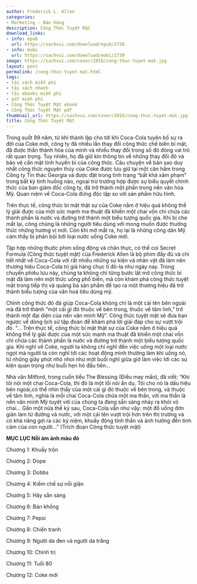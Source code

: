 ```yaml
---
author: Frederick L. Allen
categories:
- Marketing - Bán hàng
description: Công Thức Tuyệt Mật
download_links:
- info: epub
  url: https://sachvui.com/download/epub/2738
- info: mobi
  url: https://sachvui.com/download/mobi/2739
image: https://sachvui.com/cover/2016/cong-thuc-tuyet-mat.jpg
layout: post
permalink: /cong-thuc-tuyet-mat.html
tags:
- tải sách miễn phí
- tải sách nhanh
- tải ebooks miễn phí
- pdf miễn phí
- Công Thức Tuyệt Mật ebook
- Công Thức Tuyệt Mật pdf
thumbnail_url: https://sachvui.com/cover/2016/cong-thuc-tuyet-mat.jpg
title: Công Thức Tuyệt Mật
---
```


 <div class="item-desc text-justify"> <p>Trong suốt 99 năm, từ khi thành lập cho tới khi Coca-Cola tuyên bố sự ra đời của Coke mới, công ty đã nhiều lần thay đổi công thức chế biến bí mật, đã được thần thánh hóa của mình và nhiều thay đổi trong số đó đóng vai trò rất quan trọng. Tuy nhiên, họ đã giữ kín thông tin về những thay đổi đó và bảo vệ cẩn mật tính huyền bí của công thức. Câu chuyện về bản sao duy nhất công thức nguyên thủy của Coke được lưu giữ tại một căn hầm trong Công ty Tín thác Georgia và được đặt trong tình trạng “bất khả xâm phạm” trong bất kỳ tình huống nào, ngoại trừ trường hợp được sự biểu quyết chính thức của ban giám đốc công ty, đã trở thành một phần trong nền văn hóa Mỹ. Quan niệm về Coca-Cola đứng độc lập so với sản phẩm hữu hình.</p><p>Trên thực tế, công thức bí mật thật sự của Coke nằm ở hiệu quả không thể lý giải được của một sức mạnh ma thuật đã khiến một chai vốn chỉ chứa các thành phần là nước và đường trở thành một biểu tượng quốc gia. Khi bị che mắt lại, công chúng là những người tiêu dùng với mong muốn được thưởng thức những hương vị mới. Còn khi mở mắt ra, họ lại là những công dân Mỹ cảm thấy bị phản bội bởi loại nước uống Coke mới.</p><p>Tập hợp những thước phim sống động và chân thực, có thể coi Secret Formula (Công thức tuyệt mật) của Frederick Allen là bộ phim đầy đủ và chi tiết nhất về Coca-Cola với rất nhiều những sự kiện và nhân vật đã làm nên thương hiệu Coca-Cola trị giá hàng chục tỉ đô-la như ngày nay. Trong chuyến phiêu lưu này, chúng ta không chỉ từng bước lật mở công thức bí mật đã làm nên một thức uống phổ biến, mà còn khám phá công thức tuyệt mật trong tiếp thị và quảng bá sản phẩm để tạo ra một thương hiệu đã trở thành biểu tượng của văn hoá tiêu dùng mỹ.</p><p>Chính công thức đó đã giúp Coca-Cola không chỉ là một cái tên bên ngoài mà đã trở thành “một cái gì đó thuộc về bên trong, thuộc về tâm linh,” trở thành một đại diện của nền văn minh Mỹ”. Công thức tuyệt mật sẽ đưa bạn ngược về dòng lịch sử tập đoàn để khám phá lời giải đáp cho sự vượt trội đó. “… Trên thực tế, công thức bí mật thật sự của Coke nằm ở hiệu quả không thể lý giải được của một sức mạnh ma thuật đã khiến một chai vốn chỉ chứa các thành phần là nước và đường trở thành một biểu tượng quốc gia. Khi nghĩ về Coke, người ta không chỉ nghĩ đến việc uống một loại nước ngọt mà người ta còn nghĩ tới các hoạt động mình thường làm khi uống nó, từ những giây phút nhỏ nhoi như một buổi nghĩ giữa giờ làm việc tới các sự kiện quan trọng như buổi hẹn hò đầu tiên…</p><p>Nhà văn Mitford, trong cuốn tiểu The Blessing (Điều may mắn), đã viết: “Khi tôi nói một chai Coca-Cola, thì đó là một lối nói ẩn dụ. Tôi cho nó là dấu hiệu bên ngoài,có thể nhìn thấy của một cái gì đó thuộc về bên trong, và thuộc về tâm linh, nghĩa là mỗi chai Coca-Cola chứa một ma thần, với ma thần là nền văn minh Mỹ tuyệt vời của chúng ta đang sẵn sàng nhảy ra khỏi vỏ chai… Gần một nửa thế kỷ sau, Coca-Cola vẫn như vậy: một đồ uống đơn giản làm từ đường và nước, với một cái tên vượt trội hơn trên thị trường và có khả năng gợi ra các kỷ niệm, khuấy động tinh thần và ảnh hưởng đến tình cảm của con người…” (Trích đoạn Công thức tuyệt mật)</p><p><strong>MỤC LỤC Nỗi ám ảnh màu đỏ</strong></p><p>Chương 1: Khuấy trộn</p><p>Chương 2: Dope</p><p>Chương 3: Dobbs</p><p>Chương 4: Kiềm chế sự nỗi giận</p><p>Chương 5: Hãy sẵn sàng</p><p>Chương 6: Bán khống</p><p>Chương 7: Pepsi</p><p>Chương 8: Chiến tranh</p><p>Chương 9: Người da đen và người da trắng</p><p>Chương 10: Chính trị</p><p>Chương 11: Tuổi 80</p><p>Chương 12: Coke mới</p> </div>